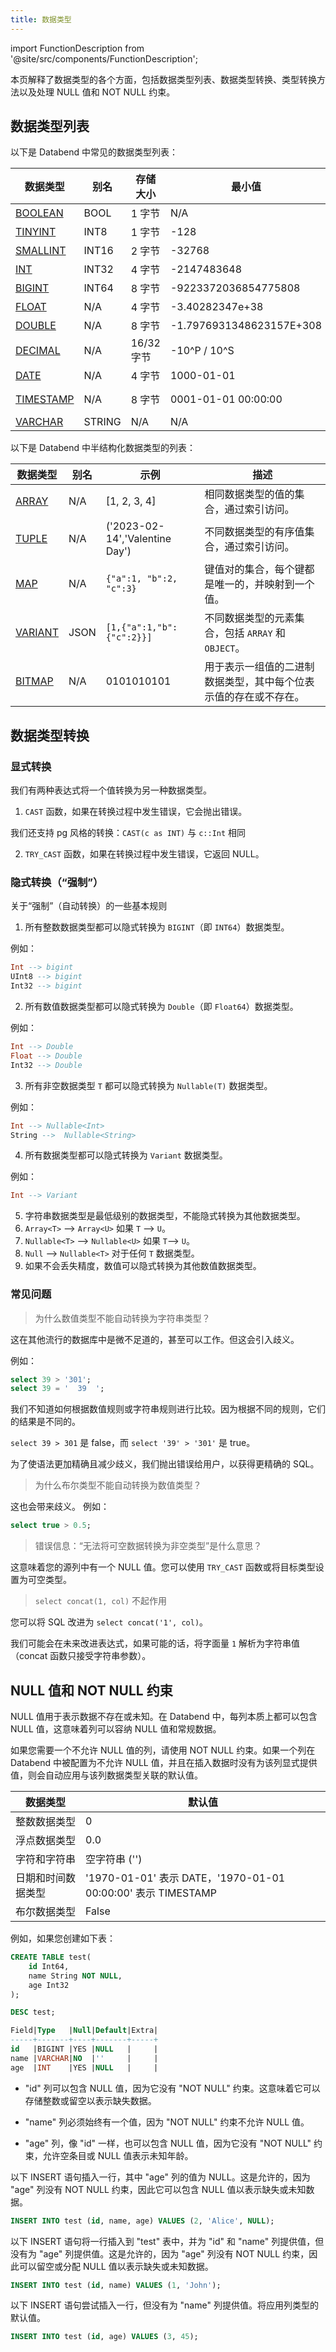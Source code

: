 ```yaml
---
title: 数据类型
---
```


import FunctionDescription from '@site/src/components/FunctionDescription';

<FunctionDescription description="引入或更新: v1.2.100"/>

本页解释了数据类型的各个方面，包括数据类型列表、数据类型转换、类型转换方法以及处理 NULL 值和 NOT NULL 约束。

## 数据类型列表

以下是 Databend 中常见的数据类型列表：

| 数据类型                                                            | 别名   | 存储大小     | 最小值                   | 最大值                          |
| ------------------------------------------------------------------- | ------ | ------------ | ------------------------ | ------------------------------ |
| [BOOLEAN](boolean.md)                          | BOOL   | 1 字节       | N/A                      | N/A                            |
| [TINYINT](numeric.md#integer-data-types)       | INT8   | 1 字节       | -128                     | 127                            |
| [SMALLINT](numeric.md#integer-data-types)      | INT16  | 2 字节       | -32768                   | 32767                          |
| [INT](numeric.md#integer-data-types)           | INT32  | 4 字节       | -2147483648              | 2147483647                     |
| [BIGINT](numeric.md#integer-data-types)        | INT64  | 8 字节       | -9223372036854775808     | 9223372036854775807            |
| [FLOAT](numeric#floating-point-data-types)  | N/A    | 4 字节       | -3.40282347e+38          | 3.40282347e+38                 |
| [DOUBLE](numeric#floating-point-data-types) | N/A    | 8 字节       | -1.7976931348623157E+308 | 1.7976931348623157E+308        |
| [DECIMAL](decimal.md)                          | N/A    | 16/32 字节   | -10^P / 10^S             | 10^P / 10^S                    |
| [DATE](datetime.md)                           | N/A    | 4 字节       | 1000-01-01               | 9999-12-31                     |
| [TIMESTAMP](datetime.md)                      | N/A    | 8 字节       | 0001-01-01 00:00:00      | 9999-12-31 23:59:59.999999 UTC |
| [VARCHAR](string.md)                           | STRING | N/A          | N/A                      | N/A                            |

以下是 Databend 中半结构化数据类型的列表：

| 数据类型                              | 别名 | 示例                         | 描述                                                                                                         |
| -------------------------------------- | ----- | ------------------------------ | ------------------------------------------------------------------------------------------------------------------- |
| [ARRAY](array.md) | N/A   | [1, 2, 3, 4]                   | 相同数据类型的值的集合，通过索引访问。                                              |
| [TUPLE](tuple.md) | N/A   | ('2023-02-14','Valentine Day') | 不同数据类型的有序值集合，通过索引访问。                                   |
| [MAP](map.md)           | N/A   | `{"a":1, "b":2, "c":3}`        | 键值对的集合，每个键都是唯一的，并映射到一个值。                                              |
| [VARIANT](variant.md)   | JSON  | `[1,{"a":1,"b":{"c":2}}]`      | 不同数据类型的元素集合，包括 `ARRAY` 和 `OBJECT`。                                     |
| [BITMAP](bitmap.md)       | N/A   | 0101010101                     | 用于表示一组值的二进制数据类型，其中每个位表示值的存在或不存在。 |

## 数据类型转换

### 显式转换

我们有两种表达式将一个值转换为另一种数据类型。

1. `CAST` 函数，如果在转换过程中发生错误，它会抛出错误。

我们还支持 pg 风格的转换：`CAST(c as INT)` 与 `c::Int` 相同

2. `TRY_CAST` 函数，如果在转换过程中发生错误，它返回 NULL。

### 隐式转换（“强制”）

关于“强制”（自动转换）的一些基本规则

1. 所有整数数据类型都可以隐式转换为 `BIGINT`（即 `INT64`）数据类型。

例如：

```sql
Int --> bigint
UInt8 --> bigint
Int32 --> bigint
```

2. 所有数值数据类型都可以隐式转换为 `Double`（即 `Float64`）数据类型。

例如：

```sql
Int --> Double
Float --> Double
Int32 --> Double
```

3. 所有非空数据类型 `T` 都可以隐式转换为 `Nullable(T)` 数据类型。

例如：

```sql
Int --> Nullable<Int>
String -->  Nullable<String>
```

4. 所有数据类型都可以隐式转换为 `Variant` 数据类型。

例如：

```sql
Int --> Variant
```

5. 字符串数据类型是最低级别的数据类型，不能隐式转换为其他数据类型。
6. `Array<T>` --> `Array<U>` 如果 `T` --> `U`。
7. `Nullable<T>` --> `Nullable<U>` 如果 `T`--> `U`。
8. `Null` --> `Nullable<T>` 对于任何 `T` 数据类型。
9. 如果不会丢失精度，数值可以隐式转换为其他数值数据类型。

### 常见问题

> 为什么数值类型不能自动转换为字符串类型？

这在其他流行的数据库中是微不足道的，甚至可以工作。但这会引入歧义。

例如：

```sql
select 39 > '301';
select 39 = '  39  ';
```

我们不知道如何根据数值规则或字符串规则进行比较。因为根据不同的规则，它们的结果是不同的。

`select 39 > 301` 是 false，而 `select '39' > '301'` 是 true。

为了使语法更加精确且减少歧义，我们抛出错误给用户，以获得更精确的 SQL。

> 为什么布尔类型不能自动转换为数值类型？

这也会带来歧义。
例如：

```sql
select true > 0.5;
```

> 错误信息：“无法将可空数据转换为非空类型”是什么意思？

这意味着您的源列中有一个 NULL 值。您可以使用 `TRY_CAST` 函数或将目标类型设置为可空类型。

> `select concat(1, col)` 不起作用

您可以将 SQL 改进为 `select concat('1', col)`。

我们可能会在未来改进表达式，如果可能的话，将字面量 `1` 解析为字符串值（concat 函数只接受字符串参数）。

## NULL 值和 NOT NULL 约束

NULL 值用于表示数据不存在或未知。在 Databend 中，每列本质上都可以包含 NULL 值，这意味着列可以容纳 NULL 值和常规数据。

如果您需要一个不允许 NULL 值的列，请使用 NOT NULL 约束。如果一个列在 Databend 中被配置为不允许 NULL 值，并且在插入数据时没有为该列显式提供值，则会自动应用与该列数据类型关联的默认值。

| 数据类型                 | 默认值                                              |
| ------------------------- | ---------------------------------------------------------- |
| 整数数据类型        | 0                                                          |
| 浮点数据类型 | 0.0                                                        |
| 字符和字符串      | 空字符串 ('')                                          |
| 日期和时间数据类型  | '1970-01-01' 表示 DATE，'1970-01-01 00:00:00' 表示 TIMESTAMP |
| 布尔数据类型         | False                                                      |

例如，如果您创建如下表：

```sql
CREATE TABLE test(
    id Int64,
    name String NOT NULL,
    age Int32
);

DESC test;

Field|Type   |Null|Default|Extra|
-----+-------+----+-------+-----+
id   |BIGINT |YES |NULL   |     |
name |VARCHAR|NO  |''     |     |
age  |INT    |YES |NULL   |     |
```

- "id" 列可以包含 NULL 值，因为它没有 "NOT NULL" 约束。这意味着它可以存储整数或留空以表示缺失数据。

- "name" 列必须始终有一个值，因为 "NOT NULL" 约束不允许 NULL 值。

- "age" 列，像 "id" 一样，也可以包含 NULL 值，因为它没有 "NOT NULL" 约束，允许空条目或 NULL 值表示未知年龄。

以下 INSERT 语句插入一行，其中 "age" 列的值为 NULL。这是允许的，因为 "age" 列没有 NOT NULL 约束，因此它可以包含 NULL 值以表示缺失或未知数据。

```sql
INSERT INTO test (id, name, age) VALUES (2, 'Alice', NULL);
```

以下 INSERT 语句将一行插入到 "test" 表中，并为 "id" 和 "name" 列提供值，但没有为 "age" 列提供值。这是允许的，因为 "age" 列没有 NOT NULL 约束，因此可以留空或分配 NULL 值以表示缺失或未知数据。

```sql
INSERT INTO test (id, name) VALUES (1, 'John');
```

以下 INSERT 语句尝试插入一行，但没有为 "name" 列提供值。将应用列类型的默认值。

```sql
INSERT INTO test (id, age) VALUES (3, 45);
```